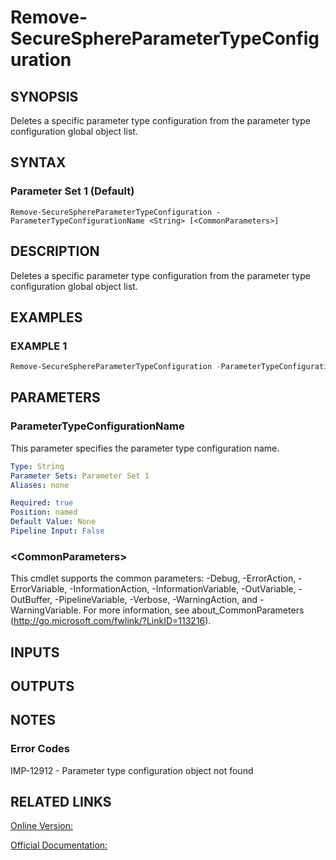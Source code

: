 ﻿# Remove-SecureSphereParameterTypeConfiguration

## SYNOPSIS
Deletes a specific parameter type configuration from the parameter type configuration global object list.

## SYNTAX

### Parameter Set 1 (Default)
```
Remove-SecureSphereParameterTypeConfiguration -ParameterTypeConfigurationName <String> [<CommonParameters>]
```

## DESCRIPTION
Deletes a specific parameter type configuration from the parameter type configuration global object list.

## EXAMPLES

### EXAMPLE 1

```powershell
Remove-SecureSphereParameterTypeConfiguration -ParameterTypeConfigurationName "something"
```

## PARAMETERS

### ParameterTypeConfigurationName
This parameter specifies the parameter type configuration name.

```yaml
Type: String
Parameter Sets: Parameter Set 1
Aliases: none

Required: true
Position: named
Default Value: None
Pipeline Input: False
```

### \<CommonParameters\>
This cmdlet supports the common parameters: -Debug, -ErrorAction, -ErrorVariable, -InformationAction, -InformationVariable, -OutVariable, -OutBuffer, -PipelineVariable, -Verbose, -WarningAction, and -WarningVariable. For more information, see about_CommonParameters (http://go.microsoft.com/fwlink/?LinkID=113216).

## INPUTS

## OUTPUTS

## NOTES

### Error Codes
IMP-12912 - Parameter type configuration object not found

## RELATED LINKS

[Online Version:](https://github.com/akshinmustafayev/Documentation/MD)

[Official Documentation:](https://docs.imperva.com/bundle/v13.6-api-reference-guide/page/66841.htm)



